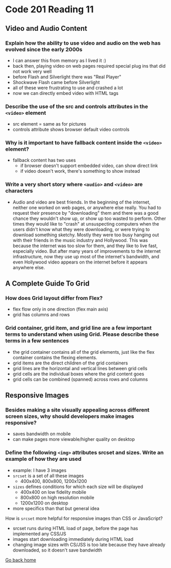 # Code 201 Reading 11

## Video and Audio Content

### Explain how the ability to use video and audio on the web has evolved since the early 2000s

- I can answer this from memory as I lived it :)
- back then, playing video on web pages required special plug ins that did not work very well
- before Flash and Silverlight there was "Real Player"
- Shockwave Flash came before Silverlight
- all of these were frustrating to use and crashed a lot
- now we can directly embed video with HTML tags

### Describe the use of the src and controls attributes in the `<video>` element

- src element = same as for pictures
- controls attribute shows browser default video controls

### Why is it important to have fallback content inside the `<video>` element?

- fallback content has two uses
  - if browser doesn't support embedded video, can show direct link
  - if video doesn't work, there's something to show instead

### Write a very short story where `<audio>` and `<video>` are characters

- Audio and video are best friends. In the beginning of the internet, neither one worked on web pages, or anywhere else really. You had to request their presence by "downloading" them and there was a good chance they wouldn't show up, or show up too wasted to perform. Other times they would like to "crash" at unsuspecting computers when the users didn't know what they were downloading, or were trying to download something sketchy. Mostly they were too busy hanging out with their friends in the music industry and Hollywood. This was because the internet was too slow for them, and they like to live fast, especially video. But after many years of improvements to the internet infrastructure, now they use up most of the internet's bandwidth, and even Hollywood video appears on the internet before it appears anywhere else.

## A Complete Guide To Grid

### How does Grid layout differ from Flex?

- flex flow only in one direction (flex main axis)
- grid has columns and rows

### Grid container, grid item, and grid line are a few important terms to understand when using Grid. Please describe these terms in a few sentences

- the grid container contains all of the grid elements, just like the flex container contains the flexing elements.
- grid items are the direct children of the grid containers
- grid lines are the horizontal and vertical lines between grid cells
- grid cells are the individual boxes where the grid content goes
- grid cells can be combined (spanned) across rows and columns

## Responsive Images

### Besides making a site visually appealing across different screen sizes, why should developers make images responsive?

- saves bandwidth on mobile
- can make pages more viewable/higher quality on desktop

### Define the following `<img>` attributes srcset and sizes. Write an example of how they are used

- example: I have 3 images
- `srcset` is a set of all these images
  - 400x400, 800x800, 1200x1200
- `sizes` defines conditions for which each size will be displayed
  - 400x400 on low fidelity mobile
  - 800x800 on high resolution mobile
  - 1200x1200 on desktop
- more specifics than that but general idea

How is `srcset` more helpful for responsive images than CSS or JavaScript?

- srcset runs during HTML load of page, before the page has implemented any CSS/JS
- images start downloading immediately during HTML load
- changing image sizes with CS/JSS is too late because they have already downloaded, so it doesn't save bandwidth

[Go back home](/reading-notes/)
